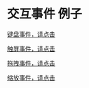# 交互事件 例子



[键盘事件，请点击](https://xiaoxiaohappy.github.io/d3js_example/交互/键盘事件.html)



[触屏事件，请点击](https://xiaoxiaohappy.github.io/d3js_example/交互/触屏事件.html)



[拖拽事件，请点击](https://xiaoxiaohappy.github.io/d3js_example/交互/拖拽%20行为.html)



[缩放事件，请点击](https://xiaoxiaohappy.github.io/d3js_example/交互/缩放%20行为.html)







